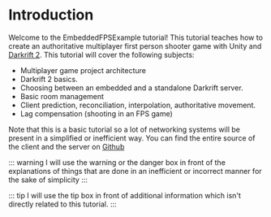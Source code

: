  # Introduction

Welcome to the EmbeddedFPSExample tutorial!
This tutorial teaches how to create an authoritative multiplayer first person shooter game with Unity and [Darkrift 2](https://darkriftnetworking.com/DarkRift2).
This tutorial will cover the following subjects:
- Multiplayer game project architecture
- Darkrift 2 basics.
- Choosing between an embedded and a standalone Darkrift server.
- Basic room management
- Client prediction, reconciliation, interpolation, authoritative movement.
- Lag compensation (shooting in an FPS game)

Note that this is a basic tutorial so a lot of networking systems will be present in a simplified or inefficient way. You can find the entire source of the client and the server on [Github](https://github.com/LukeStampfli/EmbeddedFPSExample)

::: warning
I will use the warning or the danger box in front of the explanations of things that are done in an inefficient or incorrect manner for the sake of simplicity
:::

::: tip 
I will use the tip box in front of additional information which isn't directly related to this tutorial.
:::


